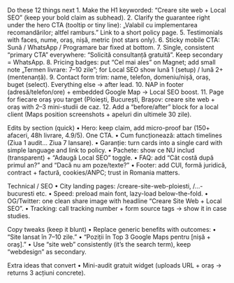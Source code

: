 Do these 12 things next
	1.	Make the H1 keyworded: “Creare site web + Local SEO” (keep your bold claim as subhead).
	2.	Clarify the guarantee right under the hero CTA (tooltip or tiny line): „Valabil cu implementarea recomandărilor; altfel ramburs.” Link to a short policy page.
	5.	Testimonials with faces, nume, oraș, nișă, metric (not stars only).
	6.	Sticky mobile CTA: Sună / WhatsApp / Programare bar fixed at bottom.
	7.	Single, consistent “primary CTA” everywhere: “Solicită consultanță gratuită”. Keep secondary = WhatsApp.
	8.	Pricing badges: put “Cel mai ales” on Magnet; add small note „Termen livrare: 7–10 zile”; for Local SEO show lună 1 (setup) / lună 2+ (mentenanță).
	9.	Contact form trim: name, telefon, domeniu/nișă, oraș, buget (select). Everything else → after lead.
	10.	NAP in footer (adresă/telefon/ore) + embedded Google Map → Local SEO boost.
	11.	Page for fiecare oraș you target (Ploiești, București, Brașov: creare site web + oraș with 2–3 mini-studii de caz.
	12.	Add a “before/after” block for a local client (Maps position screenshots + apeluri din ultimele 30 zile).

Edits by section (quick)
	•	Hero: keep claim, add micro-proof bar (150+ afaceri, 48h livrare, 4.9/5). One CTA.
	•	Cum funcționează: attach timelines (Ziua 1 audit… Ziua 7 lansare).
	•	Garanție: turn cards into a single card with simple language and link to policy.
	•	Pachete: show ce NU includ (transparent) + “Adaugă Local SEO” toggle.
	•	FAQ: add “Cât costă după primul an?” and “Dacă nu am poze/texte?”
	•	Footer: add CUI, formă juridică, contract + factură, cookies/ANPC; trust in Romania matters.

Technical / SEO
	•	City landing pages: /creare-site-web-ploiesti, /…-bucuresti etc.
	•	Speed: preload main font, lazy-load below-the-fold.
	•	OG/Twitter: one clean share image with headline “Creare Site Web + Local SEO”.
	•	Tracking: call tracking number + form source tags → show it in case studies.

Copy tweaks (keep it blunt)
	•	Replace generic benefits with outcomes:
	•	“Site lansat în 7–10 zile.”
	•	“Poziții în Top 3 Google Maps pentru [nișă + oraș].”
	•	Use “site web” consistently (it’s the search term), keep “webdesign” as secondary.

Extra ideas that convert
	•	Mini-audit gratuit widget (uploads URL + oraș → returns 3 acțiuni concrete).
